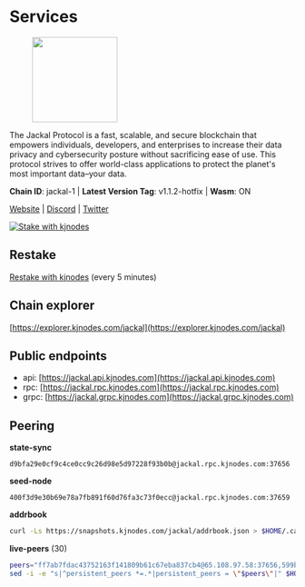 # Services

<figure><img src="https://raw.githubusercontent.com/kj89/testnet_manuals/main/pingpub/logos/jackal.png" width="150" alt=""><figcaption></figcaption></figure>

The Jackal Protocol is a fast, scalable, and secure blockchain that empowers  individuals, developers, and enterprises to increase their data privacy and  cybersecurity posture without sacrificing ease of use. This protocol strives  to offer world-class applications to protect the planet's most important data–your data.

**Chain ID**: jackal-1 | **Latest Version Tag**: v1.1.2-hotfix | **Wasm**: ON

[Website](https://jackalprotocol.com) | [Discord](https://discord.com/invite/5GKym3p6rj) | [Twitter](https://twitter.com/Jackal_Protocol)

[![Stake with kjnodes](https://i.ibb.co/cr44Q8j/button-stake-with-kjnodes.png)](https://restake.app/jackal/jklvaloper1tr3wm3mdkz0tda6t7vavqnn7fe2g4un0f67xmt)

## Restake

[Restake with kjnodes](https://restake.app/jackal/jklvaloper1tr3wm3mdkz0tda6t7vavqnn7fe2g4un0f67xmt) (every 5 minutes)
## Chain explorer
[https://explorer.kjnodes.com/jackal](https://explorer.kjnodes.com/jackal)

## Public endpoints

* api: [https://jackal.api.kjnodes.com](https://jackal.api.kjnodes.com)
* rpc: [https://jackal.rpc.kjnodes.com](https://jackal.rpc.kjnodes.com)
* grpc: [https://jackal.grpc.kjnodes.com](https://jackal.grpc.kjnodes.com)

## Peering

**state-sync**

```text
d9bfa29e0cf9c4ce0cc9c26d98e5d97228f93b0b@jackal.rpc.kjnodes.com:37656
```

**seed-node**

```text
400f3d9e30b69e78a7fb891f60d76fa3c73f0ecc@jackal.rpc.kjnodes.com:37659
```

**addrbook**
```bash
curl -Ls https://snapshots.kjnodes.com/jackal/addrbook.json > $HOME/.canine/config/addrbook.json
```

**live-peers** (30)
```bash
peers="ff7ab7fdac43752163f141809b61c67eba837cb4@65.108.97.58:37656,599b3440878a2074e0185b48b6d51a896642a058@65.108.70.119:26656,e08efc0b0e15e4d8eacf0f4ed5e52f6e9bdc312d@144.76.97.251:36156,8f68e41b8df40ea1f30ae2cae707bcc07f2da57f@51.79.27.21:14656,d9bfa29e0cf9c4ce0cc9c26d98e5d97228f93b0b@65.109.88.38:37656,ebc272824924ea1a27ea3183dd0b9ba713494f83@95.214.55.198:26906,11c23c5341d0ac69f9ebb3be9afa7fe0e134ece0@94.79.54.137:28656,ff94a29e02de8369faf37c76d3c97684bbd51bd6@185.16.38.165:17556,dd3cab79ffae0aed4f519503b66e9403c69eeb14@85.237.193.101:25565,399068f8371dce4ae5d7cd7da2c965e765e68f4b@65.108.238.102:17556,a79da224ad9d4501dbf1d547986ebec55d56b951@135.181.128.114:17556,289c3e984194ac2ccaa74e201147010648e90970@195.3.223.108:26656,68b81df146d915f599775a18953bbefbd49d024a@193.70.33.64:17556,9bcaee1ad957fa75f60a6dd9d8870e53220794a9@104.37.187.214:60756,ad41936e5f89b119fdaae25fef0652949770f06e@185.107.57.74:26656,ee2ef67b49cbc7b4af7ff0b7321870a5d9ae69a5@65.108.138.80:17556,66ccc1f81b9922ea33fed598c77b491761d79cbb@65.108.77.250:36656,26b6255375a592c3b0664bd474a6975f468c3785@88.99.164.158:11126,7751d16cfa48da0a5bea6f40e9bcc386b4c76c50@51.89.7.184:26638,39b55b1c49ad0994bbead006be40d9c84b0bf2d4@78.107.253.133:28656,e2172f53b4c59ed157d97802dc6b5ae8b17d3bb1@109.236.81.221:46656,55df88ae25223565af42ccd6b3b558b8e70bba31@213.239.216.252:26656,ac6e9b3fc2d18f51aa8d6f98bae9e05acfac97e1@176.42.25.134:26656,c2ca1d57bb5178d442bd446cb04a2d0272ebe526@65.144.145.234:26656,588e509e3a8c1dc4ba938779bf569cd9f6f0f4be@212.23.222.109:26256,2a55d2e6cc5fa2dda8a484ab7d00f77f076d237f@141.95.47.216:26656,637166728d6103ad4ec9fff97a321a024bff3e58@65.109.94.221:28656,c2842c76779913e05fa4256e3caab852e1782951@202.61.194.254:60756,2bb49680d595628991383323806db3fa53d15eb5@65.109.85.170:53656,d39fecbc409541de13fa644d90066d4dabe08262@95.165.89.222:24475"
sed -i -e "s|^persistent_peers *=.*|persistent_peers = \"$peers\"|" $HOME/.canine/config/config.toml
```
